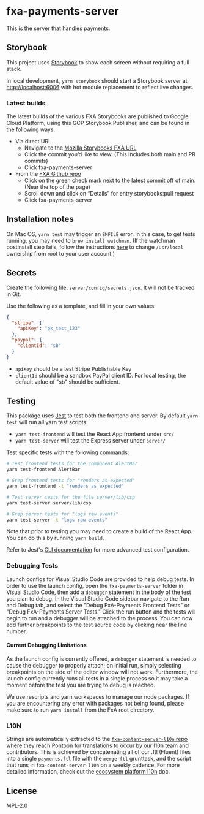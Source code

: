 # fxa-payments-server

This is the server that handles payments.

## Storybook

This project uses [Storybook](https://storybook.js.org/) to show each screen without requiring a full stack.

In local development, `yarn storybook` should start a Storybook server at <http://localhost:6006> with hot module replacement to reflect live changes.

### Latest builds

The latest builds of the various FXA Storybooks are published to Google Cloud Platform, using this GCP Storybook Publisher, and can be found in the following ways.

- Via direct URL
  - Navigate to the [Mozilla Storybooks FXA URL](https://storage.googleapis.com/mozilla-storybooks-fxa/index.html)
  - Click the commit you’d like to view. (This includes both main and PR commits)
  - Click fxa-payments-server
- From the [FXA Github repo](https://github.com/mozilla/fxa)
  - Click on the green check mark next to the latest commit off of main. (Near the top of the page)
  - Scroll down and click on “Details” for entry storybooks:pull request
  - Click fxa-payments-server

## Installation notes

On Mac OS, `yarn test` may trigger an `EMFILE` error. In this case, to get tests running, you may need to `brew install watchman`. (If the watchman postinstall step fails, follow the instructions [here](https://stackoverflow.com/a/41320226) to change `/usr/local` ownership from root to your user account.)

## Secrets

Create the following file: `server/config/secrets.json`. It will not be tracked in Git.

Use the following as a template, and fill in your own values:

```json
{
  "stripe": {
    "apiKey": "pk_test_123"
  },
  "paypal": {
    "clientId": "sb"
  }
}
```

- `apiKey` should be a test Stripe Publishable Key
- `clientId` should be a sandbox PayPal client ID. For local testing, the default value of "sb" should be sufficient.

## Testing

This package uses [Jest](https://jestjs.io/) to test both the frontend and server. By default `yarn test` will run all yarn test scripts:

- `yarn test-frontend` will test the React App frontend under `src/`
- `yarn test-server` will test the Express server under `server/`

Test specific tests with the following commands:

```bash
# Test frontend tests for the component AlertBar
yarn test-frontend AlertBar

# Grep frontend tests for "renders as expected"
yarn test-frontend -t "renders as expected"

# Test server tests for the file server/lib/csp
yarn test-server server/lib/csp

# Grep server tests for "logs raw events"
yarn test-server -t "logs raw events"
```

Note that prior to testing you may need to create a build of the React App. You can do this by running `yarn build`.

Refer to Jest's [CLI documentation](https://jestjs.io/docs/en/cli) for more advanced test configuration.

### Debugging Tests

Launch configs for Visual Studio Code are provided to help debug tests. In order to use the launch config, open the `fxa-payments-server` folder in Visual Studio Code, then add a `debugger` statement in the body of the test you plan to debug. In the Visual Studio Code sidebar navigate to the Run and Debug tab, and select the "Debug FxA-Payments Frontend Tests" or "Debug FxA-Payments Server Tests." Click the run button and the tests will begin to run and a debugger will be attached to the process. You can now add further breakpoints to the test source code by clicking near the line number.

#### Current Debugging Limitations

As the launch config is currently offered, a `debugger` statement is needed to cause the debugger to properly attach; on initial run, simply selecting breakpoints on the side of the editor window will not work. Furthermore, the launch config currently runs all tests in a single process so it may take a moment before the test you are trying to debug is reached.

We use rescripts and yarn workspaces to manage our node packages. If you are encountering any error with packages not being found, please make sure to run `yarn install` from the FxA root directory.

### L10N

Strings are automatically extracted to the [`fxa-content-server-l10n` repo](https://github.com/mozilla/fxa-content-server-l10n) where they reach Pontoon for translations to occur by our l10n team and contributors. This is achieved by concatenating all of our .ftl (Fluent) files into a single `payments.ftl` file with the `merge-ftl` grunttask, and the script that runs in `fxa-content-server-l10n` on a weekly cadence. For more detailed information, check out the [ecosystem platform l10n](https://mozilla.github.io/ecosystem-platform/reference/localization) doc.

## License

MPL-2.0
